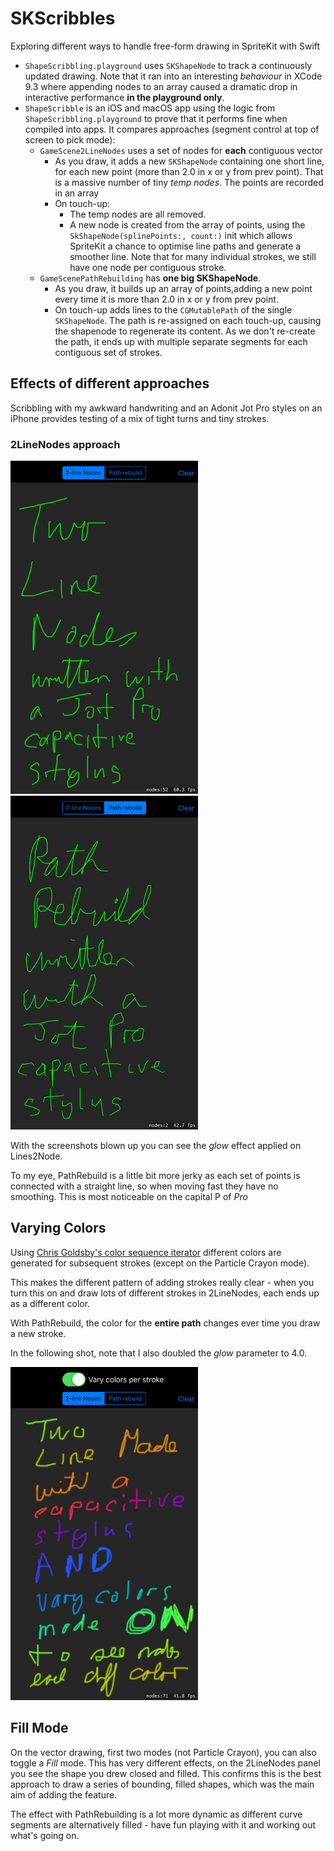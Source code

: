 # SKScribbles
Exploring different ways to handle free-form drawing in SpriteKit with Swift

* `ShapeScribbling.playground` uses `SKShapeNode` to track a continuously updated drawing. Note that it ran into an interesting _behaviour_ in XCode 9.3 where appending nodes to an array caused a dramatic drop in interactive performance **in the playground only**.
* `ShapeScribble` is an iOS and macOS app using the logic from `ShapeScribbling.playground` to prove that it performs fine when compiled into apps. It compares approaches (segment control at top of screen to pick mode):
    * `GameScene2LineNodes` uses a set of nodes for **each** contiguous vector
        * As you draw, it adds a new `SKShapeNode` containing one short line, for each new point (more than 2.0 in x or y from prev point). That is a massive number of tiny _temp nodes_. The points are recorded in an array
        * On touch-up: 
            * The temp nodes are all removed.
            * A new node is created from the array of points, using the `SkShapeNode(splinePoints:, count:)` init which allows SpriteKit a chance to optimise line paths and generate a smoother line. Note that for many individual strokes, we still have one node per contiguous stroke.
    * `GameScenePathRebuilding` has **one big SKShapeNode**. 
        * As you draw, it builds up an array of points,adding a new point every time it is more than 2.0 in x or y from prev point.
        * On touch-up adds lines to the `CGMutablePath` of the single `SKShapeNode`. The path is re-assigned on each touch-up, causing the shapenode to regenerate its content. As we don't re-create the path, it ends up with multiple separate segments for each contiguous set of strokes.
    
    
## Effects of different approaches

Scribbling with my awkward handwriting and an Adonit Jot Pro styles on an iPhone provides testing of a mix of tight turns and tiny strokes.


### 2LineNodes approach

<img alt="Sample shot of 2LineNodes" src="./img/2LineNodes_sample.png" width=300/> 
<img alt="Sample shot of PathRebuild" src="./img/PathRebuild_sample.png" width=300 />

With the screenshots blown up you can see the _glow_ effect applied on Lines2Node. 

To my eye, PathRebuild is a little bit more jerky as each set of points is connected with a straight line, so when moving fast they have no smoothing. This is most noticeable on the capital P of _Pro_

## Varying Colors

Using [Chris Goldsby's color sequence iterator](https://github.com/cgoldsby/Sequences) different colors are generated for subsequent strokes (except on the Particle Crayon mode).

This makes the different pattern of adding strokes really clear - when you turn this on and draw lots of different strokes in 2LineNodes, each ends up as a different color.

With PathRebuild, the color for the **entire path** changes ever time you draw a new stroke.

In the following shot, note that I also doubled the _glow_ parameter to 4.0.

<img alt="Sample shot of 2LineNodes with multiple colors" src="./img/2LineNodes_sample_multicolor.png" width=300/> 

## Fill Mode
On the vector drawing, first two modes (not Particle Crayon), you can also toggle a _Fill_ mode. This has very different effects, on the 2LineNodes panel you see the shape you drew closed and filled. This confirms this is the best approach to draw a series of bounding, filled shapes, which was the main aim of adding the feature.

The effect with PathRebuilding is a lot more dynamic as different curve segments are alternatively filled - have fun playing with it and working out what's going on.